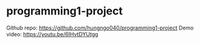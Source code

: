 # programming1-project
Github repo: https://github.com/hungngo040/programming1-project
Demo video: https://youtu.be/6IHvtDYUtgg